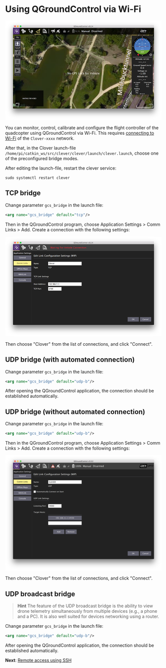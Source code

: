 Using QGroundControl via Wi-Fi
===

![QGroundControl](../assets/qground.png)

You can monitor, control, calibrate and configure the flight controller of the quadcopter using QGroundControl via Wi-Fi.
This requires [connecting to Wi-Fi](wifi.md) of the `Clover-xxxx` network.

After that, in the Clover launch-file `/home/pi/catkin_ws/src/clever/clever/launch/clever.launch`, choose one of the preconfigured bridge modes.

After editing the launch-file, restart the clever service:

```(bash)
sudo systemctl restart clever
```

TCP bridge
---

Change parameter `gcs_bridge` in the launch file:

```xml
<arg name="gcs_bridge" default="tcp"/>
```

Then in the QGroundControl program, choose Application Settings > Comm Links > Add. Create a connection with the following settings:

![QGroundControl TCP connection](../assets/bridge_tcp.png)

Then choose "Clover" from the list of connections, and click "Connect".

UDP bridge (with automated connection)
---

Change parameter `gcs_bridge` in the launch file:

```xml
<arg name="gcs_bridge" default="udp-b"/>
```

After opening the QGroundControl application, the connection should be established automatically.

UDP bridge (without automated connection)
---

Change parameter `gcs_bridge` in the launch file:

```xml
<arg name="gcs_bridge" default="udp-b"/>
```

Then in the QGroundControl program, choose Application Settings > Comm Links > Add. Create a connection with the following settings:

![QGroundControl UDP connection](../assets/bridge_udp.png)

Then choose "Clover" from the list of connections, and click "Connect".

UDP broadcast bridge
---

> **Hint** The feature of the UDP broadcast bridge is the ability to view drone telemetry simultaneously from multiple devices (e.g., a phone and a PC). It is also well suited for devices networking using a router.

Change parameter `gcs_bridge` in the launch file:

```xml
<arg name="gcs_bridge" default="udp-b"/>
```

After opening the QGroundControl application, the connection should be established automatically.

**Next**: [Remote access using SSH](ssh.md)
